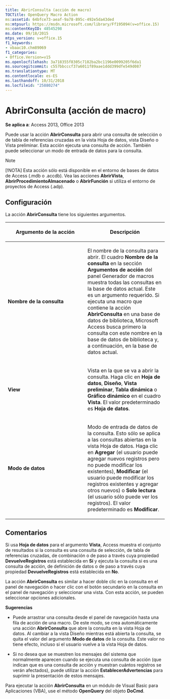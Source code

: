 ```yaml
---
title: AbrirConsulta (acción de macro)
TOCTitle: OpenQuery Macro Action
ms:assetid: 64bfce73-aeaf-9a78-895c-492e5da43ded
ms:mtpsurl: https://msdn.microsoft.com/library/Ff195094(v=office.15)
ms:contentKeyID: 48545298
ms.date: 09/18/2015
mtps_version: v=office.15
f1_keywords:
- vbaac10.chm89069
f1_categories:
- Office.Version=v15
ms.openlocfilehash: 3a718355f8305c7182ba2bc1196e0099205f6da1
ms.sourcegitcommit: c557bbcccf37a6011f89aae1ddd399dfe549d087
ms.translationtype: MT
ms.contentlocale: es-ES
ms.lasthandoff: 10/31/2018
ms.locfileid: "25880274"
---
```

# <a name="openquery-macro-action"></a>AbrirConsulta (acción de macro)


**Se aplica a**: Access 2013, Office 2013

Puede usar la acción **AbrirConsulta** para abrir una consulta de selección o de tabla de referencias cruzadas en la vista Hoja de datos, vista Diseño o Vista preliminar. Esta acción ejecuta una consulta de acción. También puede seleccionar un modo de entrada de datos para la consulta.


> [!NOTE]
> <P>[!NOTA] Esta acción sólo está disponible en el entorno de bases de datos de Access (.mdb o .accdb). Vea las acciones <STRONG>AbrirVista</STRONG>, <STRONG>AbrirProcedimientoAlmacenado</STRONG> o <STRONG>AbrirFunción</STRONG> si utiliza el entorno de proyectos de Access (.adp).</P>



## <a name="setting"></a>Configuración

La acción **AbrirConsulta** tiene los siguientes argumentos.

<table>
<colgroup>
<col style="width: 50%" />
<col style="width: 50%" />
</colgroup>
<thead>
<tr class="header">
<th><p>Argumento de la acción</p></th>
<th><p>Descripción</p></th>
</tr>
</thead>
<tbody>
<tr class="odd">
<td><p><strong>Nombre de la consulta</strong></p></td>
<td><p>El nombre de la consulta para abrir. El cuadro <strong>Nombre de la consulta</strong> en la sección <strong>Argumentos de acción</strong> del panel Generador de macros muestra todas las consultas en la base de datos actual. Este es un argumento requerido. Si ejecuta una macro que contiene la acción <strong>AbrirConsulta</strong> en una base de datos de biblioteca, Microsoft Access busca primero la consulta con este nombre en la base de datos de biblioteca y, a continuación, en la base de datos actual.</p></td>
</tr>
<tr class="even">
<td><p><strong>View</strong></p></td>
<td><p>Vista en la que se va a abrir la consulta. Haga clic en <strong>Hoja de datos</strong>, <strong>Diseño</strong>, <strong>Vista preliminar</strong>, <strong>Tabla dinámica</strong> o <strong>Gráfico dinámico</strong> en el cuadro <strong>Vista</strong>. El valor predeterminado es <strong>Hoja de datos</strong>.</p></td>
</tr>
<tr class="odd">
<td><p><strong>Modo de datos</strong></p></td>
<td><p>Modo de entrada de datos de la consulta. Esto sólo se aplica a las consultas abiertas en la vista Hoja de datos. Haga clic en <strong>Agregar</strong> (el usuario puede agregar nuevos registros pero no puede modificar los existentes), <strong>Modificar</strong> (el usuario puede modificar los registros existentes y agregar otros nuevos) o <strong>Solo lectura</strong> (el usuario sólo puede ver los registros). El valor predeterminado es <strong>Modificar</strong>.</p></td>
</tr>
</tbody>
</table>


## <a name="remarks"></a>Comentarios

Si usa **Hoja de datos** para el argumento **Vista**, Access muestra el conjunto de resultados si la consulta es una consulta de selección, de tabla de referencias cruzadas, de combinación o de paso a través cuya propiedad **DevuelveRegistros** está establecida en **Sí** y ejecuta la consulta si es una consulta de acción, de definición de datos o de paso a través cuya propiedad **DevuelveRegistros** está establecida en **No**.

La acción **AbrirConsulta** es similar a hacer doble clic en la consulta en el panel de navegación o hacer clic con el botón secundario en la consulta en el panel de navegación y seleccionar una vista. Con esta acción, se pueden seleccionar opciones adicionales.

**Sugerencias**

  - Puede arrastrar una consulta desde el panel de navegación hasta una fila de acción de una macro. De este modo, se crea automáticamente una acción **AbrirConsulta** que abre la consulta en la vista Hoja de datos. Al cambiar a la vista Diseño mientras está abierta la consulta, se quita el valor del argumento **Modo de datos** de la consulta. Este valor no tiene efecto, incluso si el usuario vuelve a la vista Hoja de datos.

  - Si no desea que se muestren los mensajes del sistema que normalmente aparecen cuando se ejecuta una consulta de acción (que indican que es una consulta de acción y muestran cuántos registros se verán afectados), puede utilizar la acción **EstablecerAdvertencias** para suprimir la presentación de estos mensajes.

Para ejecutar la acción **AbrirConsulta** en un módulo de Visual Basic para Aplicaciones (VBA), use el método **OpenQuery** del objeto **DoCmd**.

